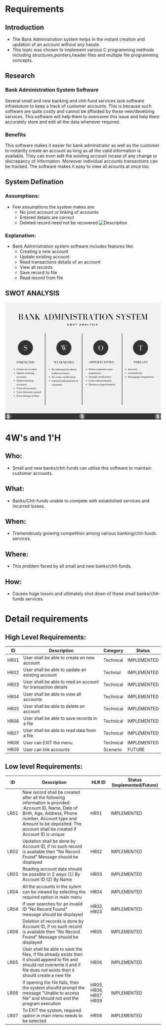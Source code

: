 # Requirements
## Introduction
 * The Bank Administration system helps in the instant creation and updation of an account without any hassle. 
 * This topic was chosen to implement various C programming methods including structures,pointers,header files and multiple file programming concepts.

## Research
### Bank Administration System Software
Several small and new banking and chit-fund services lack software infrastuture to keep a track of customer accounts. This is because such software are quite costly and cannot be afforded by these new/develoing services. This software will help them to overcome this issue and help them accurately store and edit all the data whenever required.  

### Benefits
This software makes it easier for bank adminstrator as well as the customer to instantly create an account as long as all the valid information is available. They can even edit the existing account incase of any change or discrapancy of information. Moreover individual accounts transactions can be tracked. The software makes it easy to view all acounts at once too.

## System Defination
### Assumptions:
* Few assumptions the system makes are: 
    * No joint account or linking of accounts
    * Entered details are correct
    * Deleted record need not be recovered
![Description](https:)
### Explanation:
* Bank Administration system software includes features like:
    * Creating a new account
    * Update existing account 
    * Read transactions details of an account
    * View all records
    * Save record to file
    * Read record from file 

## SWOT ANALYSIS
![SWOT Analysis](https://github.com/ad-6/MiniProject/blob/main/1_Requirements/SWOT_Analysis.png)

# 4W&#39;s and 1&#39;H

## Who:
* Small and new banks/chit-funds can utilise this software to maintain customer accounts.

## What:
* Banks/Chit-funds unable to compete with established services and incurred losses.

## When:
* Tremendously growing competition among various banking/chit-funds services.

## Where:
* This problem faced by all small and new banks/chit-funds. 

## How:
* Causes huge losses and ultimately shut down of these small banks/chit-funds services. 

# Detail requirements
## High Level Requirements: 
| ID | Description | Category | Status | 
| ----- | ----- | ------- | ---------|
| HR01 | User shall be able to create an new account| Technical | IMPLEMENTED | 
| HR02 | User shall be able to update an existing account | Technial |  IMPLEMENTED  |
| HR03 | User shall be able to read an account for transaction details| Technical |  IMPLEMENTED  |
| HR04 | User shall be able to view all accounts | Technical |  IMPLEMENTED  |
| HR05 | User shall be able to delete an account | Technical |  IMPLEMENTED  |
| HR06 | User shall be able to save records in a file | Technical |  IMPLEMENTED  |
| HR07 | User shall be able to read data from a file | Technical |  IMPLEMENTED  |
| HR08 | User can EXIT the menu |Technical| IMPLEMENTED  |
| HR09 | User can link accounts| Scenario| FUTURE |
##  Low level Requirements:
 
| ID | Description | HLR ID | Status (Implemented/Future) |
| ------ | --------- | ------ | ----- |
| LR01 |New record shall be created after all the following information is provided :Account ID, Name, Date of Birth, Age, Address, Phone number, Account type and Amount to be deposited. The account shall be created if Account ID is unique | HR01 |  IMPLEMENTED  |
| LR02 | Updation shall be done by Account ID, if no such record is available then "No Record Found" Message should be displayed | HR02 |  IMPLEMENTED  |
| LR03 | Reading account data should be possible in 2 ways (1) By Account ID (2) By Name | HR03 |  IMPLEMENTED |
| LR04 | All the accounts in the sytem can be viewed by selecting the required option in main menu| HR04 |  IMPLEMENTED  |
| LR04 | If user searches for an invalid ID "No Record Found" message should be displayed | HR02, HR03|  IMPLEMENTED  |
| LR06 | Deletion of records is done by Account ID, if no such record is available then "No Record Found" Message should be displayed | HR05 |  IMPLEMENTED  |
| LR05 | User shall be able to save the files, if file already exists then it should append to file and should not overwrite it and if file does not exists then it should create a new file | HR06 |  IMPLEMENTED  |
| LR06 | If opening the file fails, then the system shoulfd prompt the message "Unable to access file" and should not end the program execution | HR05, HR06, HR07, HR09|  IMPLEMENTED  |
| LR07 | To EXIT the system, required option in main menu needs to be selected | HR08|  IMPLEMENTED  |
